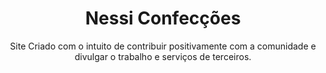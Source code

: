 <div align="center">
  <h1>Nessi Confecções</h1>
  <p>Site Criado com o intuito de contribuir positivamente com a comunidade e divulgar o trabalho e serviços de terceiros.</p>
</div>
